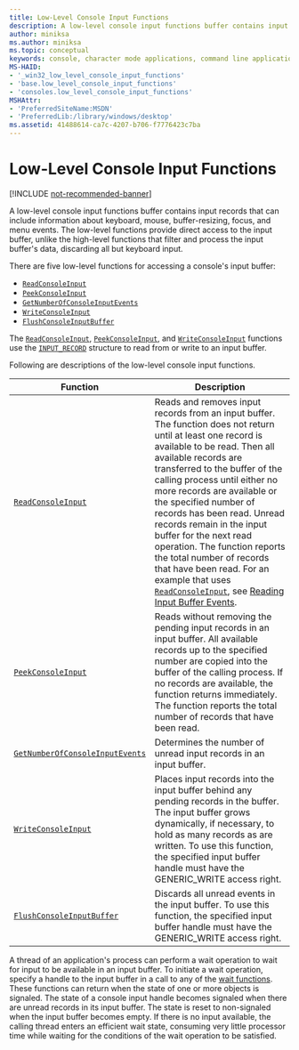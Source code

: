```yaml
---
title: Low-Level Console Input Functions
description: A low-level console input functions buffer contains input records that can include information about keyboard, mouse, buffer-resizing, focus, and menu events.
author: miniksa
ms.author: miniksa
ms.topic: conceptual
keywords: console, character mode applications, command line applications, terminal applications, console api
MS-HAID:
- '_win32_low_level_console_input_functions'
- 'base.low_level_console_input_functions'
- 'consoles.low_level_console_input_functions'
MSHAttr:
- 'PreferredSiteName:MSDN'
- 'PreferredLib:/library/windows/desktop'
ms.assetid: 41488614-ca7c-4207-b706-f7776423c7ba
---
```


# Low-Level Console Input Functions

[!INCLUDE [not-recommended-banner](./includes/not-recommended-banner.md)]

A low-level console input functions buffer contains input records that can include information about keyboard, mouse, buffer-resizing, focus, and menu events. The low-level functions provide direct access to the input buffer, unlike the high-level functions that filter and process the input buffer's data, discarding all but keyboard input.

There are five low-level functions for accessing a console's input buffer:

- [`ReadConsoleInput`](readconsoleinput.md)
- [`PeekConsoleInput`](peekconsoleinput.md)
- [`GetNumberOfConsoleInputEvents`](getnumberofconsoleinputevents.md)
- [`WriteConsoleInput`](writeconsoleinput.md)
- [`FlushConsoleInputBuffer`](flushconsoleinputbuffer.md)

The [`ReadConsoleInput`](readconsoleinput.md), [`PeekConsoleInput`](peekconsoleinput.md), and [`WriteConsoleInput`](writeconsoleinput.md) functions use the [`INPUT_RECORD`](input-record-str.md) structure to read from or write to an input buffer.

Following are descriptions of the low-level console input functions.

| Function | Description |
|-|-|
| [`ReadConsoleInput`](readconsoleinput.md) | Reads and removes input records from an input buffer. The function does not return until at least one record is available to be read. Then all available records are transferred to the buffer of the calling process until either no more records are available or the specified number of records has been read. Unread records remain in the input buffer for the next read operation. The function reports the total number of records that have been read. For an example that uses [`ReadConsoleInput`](readconsoleinput.md), see [Reading Input Buffer Events](reading-input-buffer-events.md). |
| [`PeekConsoleInput`](peekconsoleinput.md) | Reads without removing the pending input records in an input buffer. All available records up to the specified number are copied into the buffer of the calling process. If no records are available, the function returns immediately. The function reports the total number of records that have been read. |
| [`GetNumberOfConsoleInputEvents`](getnumberofconsoleinputevents.md) | Determines the number of unread input records in an input buffer. |
| [`WriteConsoleInput`](writeconsoleinput.md) | Places input records into the input buffer behind any pending records in the buffer. The input buffer grows dynamically, if necessary, to hold as many records as are written. To use this function, the specified input buffer handle must have the GENERIC_WRITE access right. |
| [`FlushConsoleInputBuffer`](flushconsoleinputbuffer.md) | Discards all unread events in the input buffer. To use this function, the specified input buffer handle must have the GENERIC_WRITE access right. |

A thread of an application's process can perform a wait operation to wait for input to be available in an input buffer. To initiate a wait operation, specify a handle to the input buffer in a call to any of the [wait functions](https://msdn.microsoft.com/library/windows/desktop/ms687069). These functions can return when the state of one or more objects is signaled. The state of a console input handle becomes signaled when there are unread records in its input buffer. The state is reset to non-signaled when the input buffer becomes empty. If there is no input available, the calling thread enters an efficient wait state, consuming very little processor time while waiting for the conditions of the wait operation to be satisfied.
